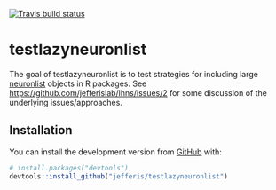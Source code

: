 [![Travis build status](https://travis-ci.org/jefferis/testlazyneuronlist.svg?branch=master)](https://travis-ci.org/jefferis/testlazyneuronlist)

# testlazyneuronlist

The goal of testlazyneuronlist is to test strategies for including large
[neuronlist]() objects in R packages. See https://github.com/jefferislab/lhns/issues/2 
for some discussion of the underlying issues/approaches.

## Installation

You can install the development version from [GitHub](https://github.com/) with:

``` r
# install.packages("devtools")
devtools::install_github("jefferis/testlazyneuronlist")
```
